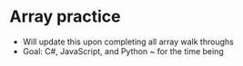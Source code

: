 # Array practice

- Will update this upon completing all array walk throughs
- Goal: C#, JavaScript, and Python ~ for the time being